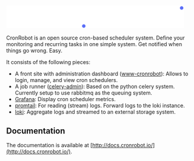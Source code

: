 # 

![CronRobot](www-cronrobot/public/images/BigLogo.svg)

CronRobot is an open source cron-based scheduler system. Define your monitoring and recurring tasks in one simple system. Get notified when things go wrong. Easy.

It consists of the following pieces:

- A front site with administration dashboard ([www-cronrobot](/www-cronrobot)): Allows to login, manage, and view cron schedulers.
- A job runner ([celery-admin](/celery-admin)): Based on the python celery system. Currently setup to use rabbitmq as the queuing system.
- [Grafana](https://grafana.com/): Display cron scheduler metrics.
- [promtail](https://grafana.com/docs/loki/latest/clients/promtail/): For reading (stream) logs. Forward logs to the loki instance.
- [loki](https://grafana.com/oss/loki/): Aggregate logs and streamed to an external storage system.

## Documentation

The documentation is available at [http://docs.cronrobot.io/](http://docs.cronrobot.io/).